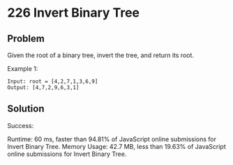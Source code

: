 # 226 Invert Binary Tree

## Problem
Given the root of a binary tree, invert the tree, and return its root.

Example 1:
```dash
Input: root = [4,2,7,1,3,6,9]
Output: [4,7,2,9,6,3,1]
```

## Solution
Success:

Runtime: 60 ms, faster than 94.81% of JavaScript online submissions for Invert Binary Tree.
Memory Usage: 42.7 MB, less than 19.63% of JavaScript online submissions for Invert Binary Tree.

